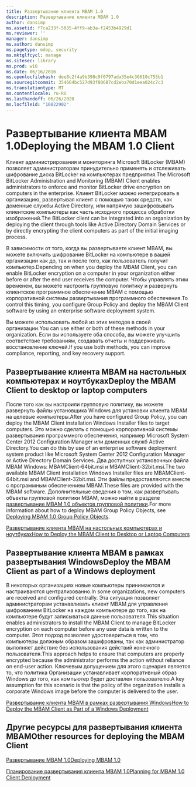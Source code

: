 ```yaml
---
title: Развертывание клиента MBAM 1.0
description: Развертывание клиента MBAM 1.0
author: dansimp
ms.assetid: f7ca233f-5035-4ff9-ab3a-f2453b4929d1
ms.reviewer: ''
manager: dansimp
ms.author: dansimp
ms.pagetype: mdop, security
ms.mktglfcycl: manage
ms.sitesec: library
ms.prod: w10
ms.date: 06/16/2016
ms.openlocfilehash: dee8c2f4a9b398c9f0797ada35e4c36610c755b1
ms.sourcegitcommit: 354664bc527d93f80687cd2eba70d1eea024c7c3
ms.translationtype: MT
ms.contentlocale: ru-RU
ms.lasthandoff: 06/26/2020
ms.locfileid: "10822902"
---
```

# <span data-ttu-id="57246-103">Развертывание клиента MBAM 1.0</span><span class="sxs-lookup"><span data-stu-id="57246-103">Deploying the MBAM 1.0 Client</span></span>


<span data-ttu-id="57246-104">Клиент администрирования и мониторинга Microsoft BitLocker (MBAM) позволяет администраторам принудительно применять и отслеживать шифрование диска BitLocker на компьютерах предприятия.</span><span class="sxs-lookup"><span data-stu-id="57246-104">The Microsoft BitLocker Administration and Monitoring (MBAM) Client enables administrators to enforce and monitor BitLocker drive encryption on computers in the enterprise.</span></span> <span data-ttu-id="57246-105">Клиент BitLocker можно интегрировать в организацию, развертывая клиент с помощью таких средств, как доменные службы Active Directory, или напрямую зашифровывать клиентские компьютеры как часть исходного процесса обработки изображений.</span><span class="sxs-lookup"><span data-stu-id="57246-105">The BitLocker client can be integrated into an organization by deploying the client through tools like Active Directory Domain Services or by directly encrypting the client computers as part of the initial imaging process.</span></span>

<span data-ttu-id="57246-106">В зависимости от того, когда вы развертываете клиент MBAM, вы можете включить шифрование BitLocker на компьютере в вашей организации как до, так и после того, как пользователь получит компьютер.</span><span class="sxs-lookup"><span data-stu-id="57246-106">Depending on when you deploy the MBAM Client, you can enable BitLocker encryption on a computer in your organization either before or after the end user receives the computer.</span></span> <span data-ttu-id="57246-107">Чтобы управлять этим временем, вы можете настроить групповую политику и развернуть клиентское программное обеспечение MBAM с помощью корпоративной системы развертывания программного обеспечения.</span><span class="sxs-lookup"><span data-stu-id="57246-107">To control this timing, you configure Group Policy and deploy the MBAM Client software by using an enterprise software deployment system.</span></span>

<span data-ttu-id="57246-108">Вы можете использовать любой из этих методов в своей организации.</span><span class="sxs-lookup"><span data-stu-id="57246-108">You can use either or both of these methods in your organization.</span></span> <span data-ttu-id="57246-109">Если вы используете оба способа, вы можете улучшить соответствие требованиям, создавать отчеты и поддерживать восстановление ключей.</span><span class="sxs-lookup"><span data-stu-id="57246-109">If you use both methods, you can improve compliance, reporting, and key recovery support.</span></span>

## <span data-ttu-id="57246-110">Развертывание клиента MBAM на настольных компьютерах и ноутбуках</span><span class="sxs-lookup"><span data-stu-id="57246-110">Deploy the MBAM Client to desktop or laptop computers</span></span>


<span data-ttu-id="57246-111">После того как вы настроили групповую политику, вы можете развернуть файлы установщика Windows для установки клиента MBAM на целевые компьютеры.</span><span class="sxs-lookup"><span data-stu-id="57246-111">After you have configured Group Policy, you can deploy the MBAM Client installation Windows Installer files to target computers.</span></span> <span data-ttu-id="57246-112">Это можно сделать с помощью корпоративной системы развертывания программного обеспечения, например Microsoft System Center 2012 Configuration Manager или доменных служб Active Directory.</span><span class="sxs-lookup"><span data-stu-id="57246-112">You can do this by use of an enterprise software deployment system product like Microsoft System Center 2012 Configuration Manager or Active Directory Domain Services.</span></span> <span data-ttu-id="57246-113">Два доступных установочных файла MBAM Windows: MBAMClient-64bit.msi и MBAMClient-32bit.msi.</span><span class="sxs-lookup"><span data-stu-id="57246-113">The two available MBAM Client installation Windows Installer files are MBAMClient-64bit.msi and MBAMClient-32bit.msi.</span></span> <span data-ttu-id="57246-114">Эти файлы предоставляются вместе с программным обеспечением MBAM.</span><span class="sxs-lookup"><span data-stu-id="57246-114">These files are provided with the MBAM software.</span></span> <span data-ttu-id="57246-115">Дополнительные сведения о том, как развертывать объекты групповой политики MBAM, можно найти в разделе [развертывание MBAM 1,0 объектов групповой политики](deploying-mbam-10-group-policy-objects.md).</span><span class="sxs-lookup"><span data-stu-id="57246-115">For more information about how to deploy MBAM Group Policy Objects, see [Deploying MBAM 1.0 Group Policy Objects](deploying-mbam-10-group-policy-objects.md).</span></span>

[<span data-ttu-id="57246-116">Развертывание клиента MBAM на настольных компьютерах и ноутбуках</span><span class="sxs-lookup"><span data-stu-id="57246-116">How to Deploy the MBAM Client to Desktop or Laptop Computers</span></span>](how-to-deploy-the-mbam-client-to-desktop-or-laptop-computers-mbam-1.md)

## <span data-ttu-id="57246-117">Развертывание клиента MBAM в рамках развертывания Windows</span><span class="sxs-lookup"><span data-stu-id="57246-117">Deploy the MBAM Client as part of a Windows deployment</span></span>


<span data-ttu-id="57246-118">В некоторых организациях новые компьютеры принимаются и настраиваются централизованно.</span><span class="sxs-lookup"><span data-stu-id="57246-118">In some organizations, new computers are received and configured centrally.</span></span> <span data-ttu-id="57246-119">Эта ситуация позволяет администраторам устанавливать клиент MBAM для управления шифрованием BitLocker на каждом компьютере до того, как на компьютере будут записываться данные пользователя.</span><span class="sxs-lookup"><span data-stu-id="57246-119">This situation enables administrators to install the MBAM Client to manage BitLocker encryption on each computer before any user data is written to the computer.</span></span> <span data-ttu-id="57246-120">Этот подход позволяет удостовериться в том, что компьютеры должным образом зашифрованы, так как администратор выполняет действие без использования действий конечного пользователя.</span><span class="sxs-lookup"><span data-stu-id="57246-120">This approach helps to ensure that computers are properly encrypted because the administrator performs the action without reliance on end-user action.</span></span> <span data-ttu-id="57246-121">Ключевым допущением для этого сценария является то, что политика Организации устанавливает корпоративный образ Windows до того, как компьютер будет доставлен пользователю.</span><span class="sxs-lookup"><span data-stu-id="57246-121">A key assumption for this scenario is that the policy of the organization installs a corporate Windows image before the computer is delivered to the user.</span></span>

[<span data-ttu-id="57246-122">Развертывание клиента MBAM в рамках развертывания Windows</span><span class="sxs-lookup"><span data-stu-id="57246-122">How to Deploy the MBAM Client as Part of a Windows Deployment</span></span>](how-to-deploy-the-mbam-client-as-part-of-a-windows-deployment-mbam-1.md)

## <span data-ttu-id="57246-123">Другие ресурсы для развертывания клиента MBAM</span><span class="sxs-lookup"><span data-stu-id="57246-123">Other resources for deploying the MBAM Client</span></span>


[<span data-ttu-id="57246-124">Развертывание MBAM 1.0</span><span class="sxs-lookup"><span data-stu-id="57246-124">Deploying MBAM 1.0</span></span>](deploying-mbam-10.md)

[<span data-ttu-id="57246-125">Планирование развертывания клиента MBAM 1.0</span><span class="sxs-lookup"><span data-stu-id="57246-125">Planning for MBAM 1.0 Client Deployment</span></span>](planning-for-mbam-10-client-deployment.md)

 

 





